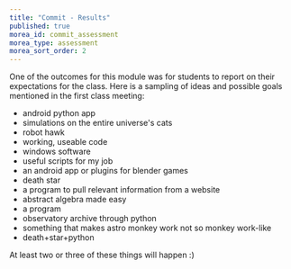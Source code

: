 ```yaml
---
title: "Commit - Results"
published: true
morea_id: commit_assessment
morea_type: assessment
morea_sort_order: 2
---
```


One of the outcomes for this module was for students to report on their expectations for the class. Here is a sampling of ideas and possible goals mentioned in the first class meeting:

* android python app
* simulations on the entire universe's cats
* robot hawk
* working, useable code
* windows software
* useful scripts for my job
* an android app or plugins for blender games
* death star
* a program to pull relevant information from a website
* abstract algebra made easy
* a program
* observatory archive through python
* something that makes astro monkey work not so monkey work-like
* death+star+python

At least two or three of these things will happen :)
